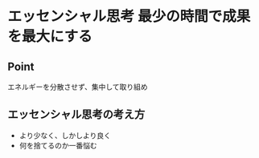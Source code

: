 # エッセンシャル思考 最少の時間で成果を最大にする
## Point
エネルギーを分散させず、集中して取り組め

## エッセンシャル思考の考え方
- より少なく、しかしより良く
- 何を捨てるのか一番悩む
